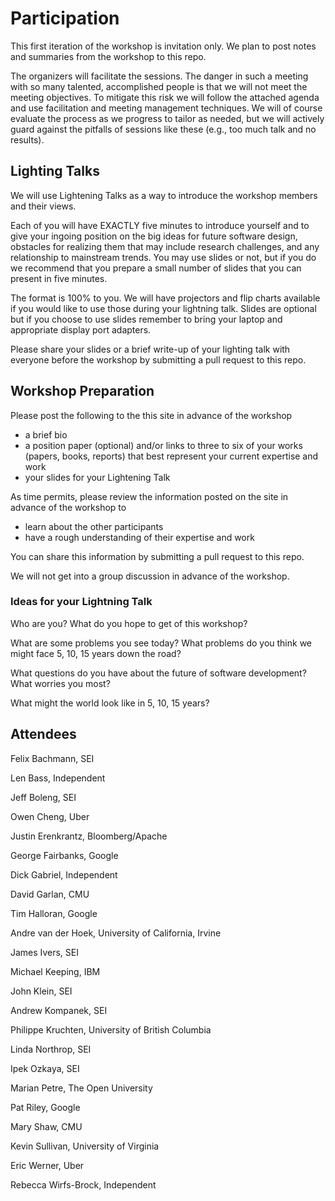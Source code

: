 # Participation

This first iteration of the workshop is invitation only.  We plan to post
notes and summaries from the workshop to this repo.

The organizers will facilitate the sessions.  The danger in such a meeting with so many talented, accomplished people is that we will not meet the meeting objectives.  To mitigate this risk we will follow the attached agenda and use facilitation and meeting management techniques.  We will of course evaluate the process as we progress to tailor as needed, but we will actively guard against the pitfalls of sessions like these (e.g., too much talk and no results).

## Lighting Talks

We will use Lightening Talks as a way to introduce the workshop members and their views.

Each of you will have EXACTLY five minutes to introduce yourself and to give your ingoing position on the big ideas for future software design, obstacles for realizing them that may include research challenges, and any relationship to mainstream trends.    You may use slides or not, but if you do we recommend that you prepare a small number of slides that you can present in five minutes.  

The format is 100% to you. We will have projectors and flip charts available if you would like to use
those during your lightning talk.  Slides are optional but if you choose
to use slides remember to bring your laptop and appropriate display port
adapters.

Please share your slides or a brief write-up of your lighting talk with
everyone before the workshop by submitting a pull request to this repo.

## Workshop Preparation

Please post the following to the this site in advance of the workshop
- a brief bio
- a position paper (optional) and/or links to three to six of your works (papers, books, reports) that best represent your current expertise and work
- your slides for your Lightening Talk

As time permits, please review the information posted on the site in advance of the workshop to
- learn about the other participants
- have a rough understanding of their expertise and work

You can share this information by submitting a pull request to this repo.

We will not get into a group discussion in advance of the workshop.

### Ideas for your Lightning Talk

Who are you?  What do you hope to get of this workshop?

What are some problems you see today?  What problems do you
think we might face 5, 10, 15 years down the road?

What questions do you have about the future of software development?
What worries you most?

What might the world look like in 5, 10, 15 years?

## Attendees

Felix	Bachmann,	SEI

Len	Bass,	Independent

Jeff	Boleng,	SEI 

Owen	Cheng,	Uber

Justin	Erenkrantz,	Bloomberg/Apache

George	Fairbanks,	Google

Dick	Gabriel,	Independent

David	Garlan,	CMU

Tim	Halloran,	Google

Andre van der	Hoek,	University of California, Irvine

James	Ivers,	SEI

Michael	Keeping,	IBM

John	Klein,	SEI

Andrew	Kompanek,	SEI

Philippe	Kruchten,	University of British Columbia

Linda	Northrop,	SEI

Ipek	Ozkaya,	SEI

Marian	Petre,	The Open University

Pat	Riley,	Google

Mary	Shaw,	CMU

Kevin	Sullivan,	University of Virginia

Eric	Werner,	Uber

Rebecca	Wirfs-Brock,	Independent

